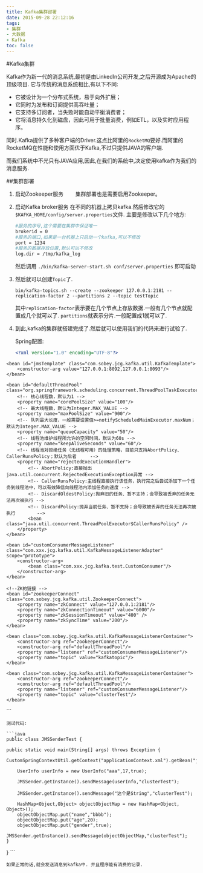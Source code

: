 ```yaml
---
title: Kafka集群部署
date: 2015-09-28 22:12:16
tags:
- 集群
- 大数据
- Kafka
toc: false
---
```



#Kafka集群

Kafka作为新一代的消息系统,最初是由LinkedIn公司开发,之后开源成为Apache的顶级项目.
它与传统的消息系统相比,有以下不同:

* 它被设计为一个分布式系统，易于向外扩展；
* 它同时为发布和订阅提供高吞吐量；
* 它支持多订阅者，当失败时能自动平衡消费者；
* 它将消息持久化到磁盘，因此可用于批量消费，例如ETL，以及实时应用程序。

同时.Kafka提供了多种客户端的Driver.这点比阿里的`RocketMQ`要好.而阿里的RocketMQ在性能和使用方面优于Kafka,不过只提供JAVA的客户端.

而我们系统中不光只有JAVA应用,因此,在我们的系统中,决定使用kafka作为我们的消息服务.

<!--more-->

##集群部署

1. 启动Zookeeper服务
　　集群部署也是需要启用Zookeeper。
　　
2. 启动Kafka broker服务
	在不同的机器上拷贝kafka.然后修改它的`$KAFKA_HOME/config/server.properties`文件.
	主要是修改以下几个地方:
	
	```bash
	#服务的序号,这个需要在集群中保证唯一
	brokerid = 0
	#服务的端口,如果是一台机器上只启动一个kafka,可以不修改
	port = 1234
	#服务的数据存放位置,默认可以不修改
	log.dir = /tmp/kafka_log
	```
	
	然后调用 `./bin/kafka-server-start.sh conf/server.properties` 即可启动

3. 然后就可以创建`Topic`了. 
	
	`bin/kafka-topics.sh --create --zookeeper 127.0.0.1:2181 --replication-factor 2 --partitions 2 --topic testTopic`
	
	其中`replication-factor`表示要在几个节点上存放数据.一般有几个节点就配置成几个就可以了.
	`partitions`就表示分片.一般配置成1就可以了.
	
4. 到此,kafka的集群就搭建完成了.然后就可以使用我们的代码来进行试验了.

	Spring配置:
	
	```xml
	<?xml version="1.0" encoding="UTF-8"?>
<beans xmlns="http://www.springframework.org/schema/beans"
       xmlns:xsi="http://www.w3.org/2001/XMLSchema-instance"
       xsi:schemaLocation="http://www.springframework.org/schema/beans http://www.springframework.org/schema/beans/spring-beans.xsd">

    <bean id="jmsTemplate" class="com.sobey.jcg.kafka.util.KafkaTemplate">
        <constructor-arg value="127.0.0.1:8092,127.0.0.1:8093"/>
    </bean>

	<bean id="defaultThreadPool" class="org.springframework.scheduling.concurrent.ThreadPoolTaskExecutor">
        <!-- 核心线程数，默认为1 -->
        <property name="corePoolSize" value="100"/>
        <!-- 最大线程数，默认为Integer.MAX_VALUE -->
        <property name="maxPoolSize" value="900"/>
        <!-- 队列最大长度，一般需要设置值>=notifyScheduledMainExecutor.maxNum；默认为Integer.MAX_VALUE -->
        <property name="queueCapacity" value="50"/>
        <!-- 线程池维护线程所允许的空闲时间，默认为60s -->
        <property name="keepAliveSeconds" value="60"/>
        <!-- 线程池对拒绝任务（无线程可用）的处理策略，目前只支持AbortPolicy、CallerRunsPolicy；默认为后者     -->
        <property name="rejectedExecutionHandler">
            <!-- AbortPolicy:直接抛出java.util.concurrent.RejectedExecutionException异常 -->
            <!-- CallerRunsPolicy:主线程直接执行该任务，执行完之后尝试添加下一个任务到线程池中，可以有效降低向线程池内添加任务的速度 -->
            <!-- DiscardOldestPolicy:抛弃旧的任务、暂不支持；会导致被丢弃的任务无法再次被执行 -->
            <!-- DiscardPolicy:抛弃当前任务、暂不支持；会导致被丢弃的任务无法再次被执行        -->
            <bean class="java.util.concurrent.ThreadPoolExecutor$CallerRunsPolicy" />
        </property>
    </bean>
    
    <bean id="customConsumerMessageListener" class="com.xxx.jcg.kafka.util.KafkaMessageListenerAdapter" scope="prototype">
        <constructor-arg>
            <bean class="com.xxx.jcg.kafka.test.CustomConsumer"/>
        </constructor-arg>
    </bean>
    
    <!--ZK的链接 -->
    <bean id="zookeeperConnect" class="com.sobey.jcg.kafka.util.ZookeeperConnect">
        <property name="zkConnect" value="127.0.0.1:2181"/>
        <property name="zkConnectionTimeout" value="6000"/>
        <property name="zkSessionTimeout" value="400" />
        <property name="zkSyncTime" value="200"/>
    </bean>
    
    <bean class="com.sobey.jcg.kafka.util.KafkaMessageListenerContainer">
        <constructor-arg ref="zookeeperConnect"/>
        <constructor-arg ref="defaultThreadPool"/>
        <property name="listener" ref="customConsumerMessageListener"/>
        <property name="topic" value="kafkatopic"/>
    </bean>

    <bean class="com.sobey.jcg.kafka.util.KafkaMessageListenerContainer">
        <constructor-arg ref="zookeeperConnect"/>
        <constructor-arg ref="defaultThreadPool"/>
        <property name="listener" ref="customConsumerMessageListener"/>
        <property name="topic" value="clusterTest"/>
    </bean>
</beans>
	```	
	
	测试代码:
	
	```java
	public class JMSSenderTest {

    public static void main(String[] args) throws Exception {
        CustomSpringContextUtil.getContext("applicationContext.xml").getBean("jmsTemplate");

        UserInfo userInfo = new UserInfo("aaa",17,true);
        
        JMSSender.getInstance().sendMessage(userInfo,"clusterTest");

        JMSSender.getInstance().sendMessage("这个是String","clusterTest");

        HashMap<Object,Object> objectObjectMap = new HashMap<Object, Object>();
        objectObjectMap.put("name","bbbb");
        objectObjectMap.put("age",20);
        objectObjectMap.put("gender",true);
        JMSSender.getInstance().sendMessage(objectObjectMap,"clusterTest");
    }
}
	```
	
	如果正常的话,就会发送消息到kafka中. 并且程序能有消费的记录.
	
